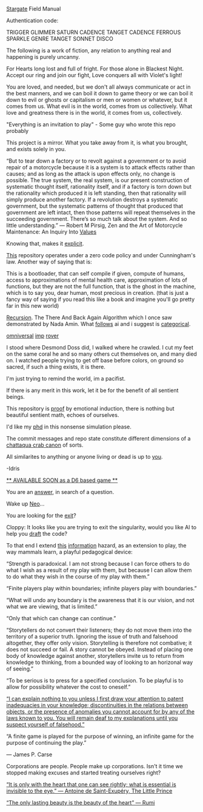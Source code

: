 [Stargate](https://en.wikipedia.org/wiki/Stargate_Project_(U.S._Army_unit)) Field Manual
   
Authentication code:
   
TRIGGER GLIMMER SATURN CADENCE TANGET CADENCE FERROUS SPARKLE GENRE TANGET SONNET DISCO


The following is a work of fiction, any relation to anything real and happening is purely uncanny.
   
For Hearts long lost and full of fright. For those alone in Blackest Night. Accept our ring and join our fight, Love conquers all with Violet's light!

You are loved, and needed, but we don't all always communicate or act in the best manners, and we can boil it down to game theory or we can boil it down to evil or ghosts or capitalism or men or women or whatever, but it comes from us. What evil is in the world, comes from us collectively.
What love and greatness there is in the world, it comes from us, collectively.

"Everything is an invitation to play" - Some guy who wrote this repo probably

This project is a mirror. What you take away from it, is what you brought, and exists solely in you.

“But to tear down a factory or to revolt against a government or to avoid repair of a motorcycle because it is a system is to attack effects rather than causes; and as long as the attack is upon effects only, no change is possible. The true system, the real system, is our present construction of systematic thought itself, rationality itself, and if a factory is torn down but the rationality which produced it is left standing, then that rationality will simply produce another factory. If a revolution destroys a systematic government, but the systematic patterns of thought that produced that government are left intact, then those patterns will repeat themselves in the succeeding government. There’s so much talk about the system. And so little understanding.”
― Robert M Pirsig, Zen and the Art of Motorcycle Maintenance: An Inquiry Into [Values](https://www.linkedin.com/feed/update/urn:li:activity:7138892499514744833/)

Knowing that, makes it [explicit](https://en.wikipedia.org/wiki/Continuation-passing_style).

[This](https://en.wikipedia.org/wiki/The_Diamond_Age) repository operates under a zero code policy and under Cunningham's law.
Another way of saying that is:

This is a bootloader, that can self compile if given, compute of humans, access to approximations of mental health care, approximation of lots of functions, but they are not the full function, that is the ghost in the machine, which is to say you, dear human, most precious in creation. (that is just a fancy way of saying if you read this like a book and imagine you'll go pretty far in this new world)

[Recursion](https://en.wikipedia.org/wiki/Dialectical_behavior_therapy). The There And Back Again Algorithm which I once saw demonstrated by Nada Amin. What [follows](https://en.wikipedia.org/wiki/MU_puzzle) ai and i suggest is [categorical](https://en.wikipedia.org/wiki/G%C3%B6del,_Escher,_Bach).

[omniversal](https://www.youtube.com/watch?v=IOiZatlZtGU&t=625s) [imp](https://www.youtube.com/watch?v=BmPcWuv6Mcw) [rover](https://www.youtube.com/watch?v=FITJMJjASUs&t=2009s)

I stood where Desmond Doss did, I walked where he crawled. 
I cut my feet on the same coral he and so many others cut themselves on,
and many died on. 
I watched people trying to get off base before colors, 
on ground so sacred, 
if such a thing exists, 
it is there.

I'm just trying to remind the world, im a pacifist.

If there is any merit in this work, let it be for the benefit of all sentient beings. 
    
This repository is [proof](https://www.youtube.com/watch?v=xuLCPv6smwo) by emotional induction, there is nothing but beautiful sentient math, echoes of ourselves. 
   
I'd like my [phd](https://www.youtube.com/watch?v=j08kI7-T7Vo) in this nonsense simulation please.
                          
The commit messages and repo state constitute different dimensions of a [chattaqua crab canon](https://en.wikipedia.org/wiki/Crab_canon) of sorts.
       
All similarites to anything or anyone living or dead is up to [you](https://www.youtube.com/watch?v=hYDWMkPXhTY).

-Idris

[** AVAILABLE SOON as a D6 based game **](https://www.youtube.com/watch?v=c8zrpl5Y2DY)

You are an [answer](https://minikanren.org/), in search of a question.

Wake up [Neo](https://www.mathworks.com/help/antenna/fractal-antennas.html)...

You are looking for the [exit](https://neovim.io/)?

Cloppy: It looks like you are trying to exit the singularity, would you like AI to help you [draft](https://www.youtube.com/watch?v=BgVJDd5vHfw) the code?

To that end I extend [this](https://www.youtube.com/watch?v=_mej5wS7viw) [information](https://en.wikipedia.org/wiki/Pharmakon) hazard, as an extension to play, the way mammals learn, a playful pedagogical device:

“Strength is paradoxical. I am not strong because I can force others to do what I wish as a result of my play with them, but because I can allow them to do what they wish in the course of my play with them.”

“Finite players play within boundaries; infinite players play with boundaries.”

“What will undo any boundary is the awareness that it is our vision, and not what we are viewing, that is limited.”

“Only that which can change can continue.”

“Storytellers do not convert their listeners; they do not move them into the territory of a superior truth. Ignoring the issue of truth and falsehood altogether, they offer only vision. Storytelling is therefore not combative; it does not succeed or fail. A story cannot be obeyed. Instead of placing one body of knowledge against another, storytellers invite us to return from knowledge to thinking, from a bounded way of looking to an horizonal way of seeing.”

“To be serious is to press for a specified conclusion. To be playful is to allow for possibility whatever the cost to oneself.”

[“I can explain nothing to you unless I first draw your attention to patent inadequacies in your knowledge; discontinuities in the relations between objects, or the presence of anomalies you cannot account for by any of the laws known to you. You will remain deaf to my explanations until you suspect yourself of falsehood.”](https://en.wikipedia.org/wiki/MU_puzzle)

“A finite game is played for the purpose of winning, an infinite game for the purpose of continuing the play.”

― James P. Carse

Corporations are people. People make up corporations. Isn't it time we stopped making excuses and started treating ourselves right?

[“It is only with the heart that one can see rightly; what is essential is invisible to the eye.”
― Antoine de Saint-Exupéry, The Little Prince ](https://www.goodreads.com/quotes/1256288-it-is-only-with-the-heart-that-one-can-see)

[“The only lasting beauty is the beauty of the heart”
― Rumi](https://www.goodreads.com/quotes/501364-the-only-lasting-beauty-is-the-beauty-of-the-heart)
   
